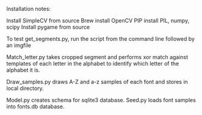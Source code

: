 Installation notes:

Install SimpleCV from source
Brew install OpenCV
PIP install PIL, numpy, scipy
Install pygame from source 

To test get_segments.py, run the script from the command line followed by an imgfile 

Match_letter.py takes cropped segment and performs xor match against templates of each letter in the alphabet to identify which letter of the alphabet it is.

Draw_samples.py draws A-Z and a-z samples of each font and stores in local directory.

Model.py creates schema for sqlite3 database. Seed.py loads font samples into fonts.db database.

